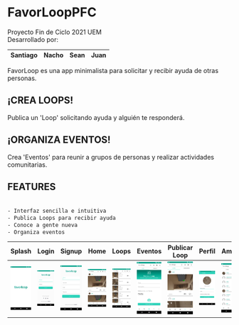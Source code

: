 # FavorLoopPFC
Proyecto Fin de Ciclo 2021 UEM  
Desarrollado por:

| Santiago | Nacho | Sean | Juan |
|-|-|-|-|

FavorLoop es una app minimalista para solicitar y recibir ayuda de otras personas.

## ¡CREA LOOPS!  
Publica un 'Loop' solicitando ayuda y alguién te responderá.

## ¡ORGANIZA EVENTOS!  
Crea 'Eventos' para reunir a grupos de personas y realizar actividades comunitarias.

## FEATURES

~~~

- Interfaz sencilla e intuitiva
- Publica Loops para recibir ayuda
- Conoce a gente nueva
- Organiza eventos

~~~


| Splash | Login | Signup | Home | Loops | Eventos | Publicar Loop | Perfil | Amigos |
|:-:|:-:|:-:|:-:|-|-|-|-|-|
| ![](app/img/splash.jpg) | ![](app/img/login.jpg) | ![](app/img/signup.jpg) | ![](app/img/home.jpg) | ![](app/img/eventos.jpg) | ![](app/img/publicaciones.jpg) | ![](app/img/loops.jpg) | ![](app/img/perfil.jpg) | ![](app/img/busqueda.jpg) |

